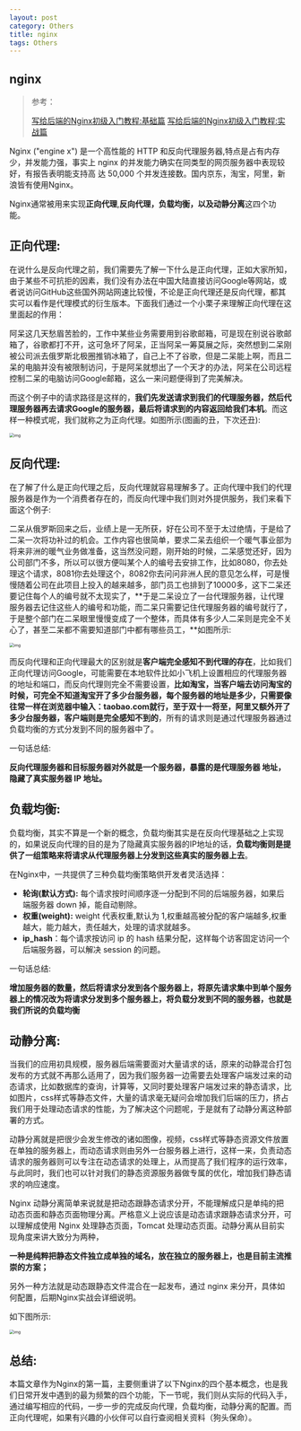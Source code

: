 ```yaml
---
layout: post
category: Others
title: nginx
tags: Others
---
```


## nginx

> 参考：
>
> [写给后端的Nginx初级入门教程:基础篇](https://juejin.cn/post/6844903966128635918)
> [写给后端的Nginx初级入门教程:实战篇](https://juejin.cn/post/6844903983622914062)



Nginx ("engine x") 是一个高性能的 HTTP 和反向代理服务器,特点是占有内存少，并发能力强，事实上 nginx 的并发能力确实在同类型的网页服务器中表现较好，有报告表明能支持高 达 50,000 个并发连接数。国内京东，淘宝，阿里，新浪皆有使用Nginx。

Nginx通常被用来实现**正向代理**,**反向代理，负载均衡，以及动静分离**这四个功能。

## 正向代理:

在说什么是反向代理之前，我们需要先了解一下什么是正向代理，正如大家所知，由于某些不可抗拒的因素，我们没有办法在中国大陆直接访问Google等网站，或者说访问GitHub这些国外网站网速比较慢，不论是正向代理还是反向代理，都其实可以看作是代理模式的衍生版本。下面我们通过一个小栗子来理解正向代理在这里面起的作用：

阿呆这几天愁眉苦脸的，工作中某些业务需要用到谷歌邮箱，可是现在别说谷歌邮箱了，谷歌都打不开，这可急坏了阿呆，正当阿呆一筹莫展之际，突然想到二呆刚被公司派去俄罗斯北极圈推销冰箱了，自己上不了谷歌，但是二呆能上啊，而且二呆的电脑并没有被限制访问，于是阿呆就想出了一个天才的办法，阿呆在公司远程控制二呆的电脑访问Google邮箱，这么一来问题便得到了完美解决。

而这个例子中的请求路径是这样的，**我们先发送请求到我们的代理服务器，然后代理服务器再去请求Google的服务器，最后将请求到的内容返回给我们本机**。而这样一种模式呢，我们就称之为正向代理。如图所示(图画的丑，下次还丑):



<img src="https://cdn.jsdelivr.net/gh/mafulong/mdPic@master/typora/1-20210111211954297" alt="img" style="zoom:50%;" />



## 反向代理:

在了解了什么是正向代理之后，反向代理就容易理解多了。正向代理中我们的代理服务器是作为一个消费者存在的，而反向代理中我们则对外提供服务，我们来看下面这个例子:

二呆从俄罗斯回来之后，业绩上是一无所获，好在公司不至于太过绝情，于是给了二呆一次将功补过的机会。工作内容也很简单，要求二呆去组织一个暖气事业部为将来非洲的暖气业务做准备，这当然没问题，刚开始的时候，二呆感觉还好，因为公司部门不多，所以可以很方便叫某个人的编号去安排工作，比如8080，你去处理这个请求，8081你去处理这个，8082你去问问非洲人民的意见怎么样，可是慢慢随着公司在此项目上投入的越来越多，部门员工也排到了10000多，这下二呆还要记住每个人的编号就不太现实了，**于是二呆设立了一台代理服务器，让代理服务器去记住这些人的编号和功能，而二呆只需要记住代理服务器的编号就行了，于是整个部门在二呆眼里慢慢变成了一个整体，而具体有多少人二呆则是完全不关心了，甚至二呆都不需要知道部门中都有哪些员工，**如图所示:



<img src="https://cdn.jsdelivr.net/gh/mafulong/mdPic@v1/v1/155.png" alt="img" style="zoom:50%;" />



而反向代理和正向代理最大的区别就是**客户端完全感知不到代理的存在**，比如我们正向代理访问Google，可能需要在本地软件比如小飞机上设置相应的代理服务器的地址和端口，而反向代理则完全不需要设置，**比如淘宝，当客户端去访问淘宝的时候，可完全不知道淘宝开了多少台服务器，每个服务器的地址是多少，只需要像往常一样在浏览器中输入：taobao.com就行，至于双十一将至，阿里又额外开了多少台服务器，客户端则是完全感知不到的**，所有的请求则是通过代理服务器通过负载均衡的方式分发到不同的服务器中了。

一句话总结:

**反向代理服务器和目标服务器对外就是一个服务器，暴露的是代理服务器 地址，隐藏了真实服务器 IP 地址。**

## 负载均衡:

负载均衡，其实不算是一个新的概念，负载均衡其实是在反向代理基础之上实现的，如果说反向代理的目的是为了隐藏真实服务器的IP地址的话，**负载均衡则是提供了一组策略来将请求从代理服务器上分发到这些真实的服务器上去**。

在Nginx中，一共提供了三种负载均衡策略供开发者灵活选择：

- **轮询(默认方式):**  每个请求按时间顺序逐一分配到不同的后端服务器，如果后端服务器 down 掉，能自动剔除。
- **权重(weight):**  weight 代表权重,默认为 1,权重越高被分配的客户端越多,权重越大，能力越大，责任越大，处理的请求就越多。
- **ip_hash**：每个请求按访问 ip 的 hash 结果分配，这样每个访客固定访问一个后端服务器，可以解决 session 的问题。

一句话总结:

**增加服务器的数量，然后将请求分发到各个服务器上，将原先请求集中到单个服务器上的情况改为将请求分发到多个服务器上，将负载分发到不同的服务器，也就是我们所说的负载均衡**

## 动静分离:

当我们的应用初具规模，服务器后端需要面对大量请求的话，原来的动静混合打包发布的方式就不再那么适用了，因为我们服务器一边需要去处理客户端发过来的动态请求，比如数据库的查询，计算等，又同时要处理客户端发过来的静态请求，比如图片，css样式等静态文件，大量的请求毫无疑问会增加我们后端的压力，挤占我们用于处理动态请求的性能，为了解决这个问题呢，于是就有了动静分离这种部署的方式。

动静分离就是把很少会发生修改的诸如图像，视频，css样式等静态资源文件放置在单独的服务器上，而动态请求则由另外一台服务器上进行，这样一来，负责动态请求的服务器则可以专注在动态请求的处理上，从而提高了我们程序的运行效率，与此同时，我们也可以针对我们的静态资源服务器做专属的优化，增加我们静态请求的响应速度。

Nginx 动静分离简单来说就是把动态跟静态请求分开，不能理解成只是单纯的把动态页面和静态页面物理分离。严格意义上说应该是动态请求跟静态请求分开，可以理解成使用 Nginx 处理静态页面，Tomcat 处理动态页面。动静分离从目前实现角度来讲大致分为两种，

**一种是纯粹把静态文件独立成单独的域名，放在独立的服务器上，也是目前主流推崇的方案；**

另外一种方法就是动态跟静态文件混合在一起发布，通过 nginx 来分开，具体如何配置，后期Nginx实战会详细说明。

如下图所示:



<img src="https://cdn.jsdelivr.net/gh/mafulong/mdPic@master/typora/1-20210111212003780" alt="img" style="zoom:50%;" />



## **总结:**

本篇文章作为Nginx的第一篇，主要侧重讲了以下Nginx的四个基本概念，也是我们日常开发中遇到的最为频繁的四个功能，下一节呢，我们则从实际的代码入手，通过编写相应的代码，一步一步的完成反向代理，负载均衡，动静分离的配置。而正向代理呢，如果有兴趣的小伙伴可以自行查阅相关资料（狗头保命）。




